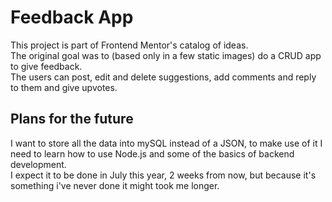 # Feedback App  
This project is part of Frontend Mentor's catalog of ideas.  
The original goal was to (based only in a few static images) do a CRUD app to give feedback.  
The users can post, edit and delete suggestions, add comments and reply to them and give upvotes.  

## Plans for the future  
I want to store all the data into mySQL instead of a JSON, to make use of it I need to learn how to use Node.js and some of the basics of backend development.  
I expect it to be done in July this year, 2 weeks from now, but because it's something i've never done it might took me longer.
